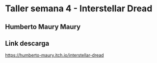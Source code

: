# Taller semana 4 - Interstellar Dread

## Humberto Maury Maury

## Link descarga
https://humberto-maury.itch.io/interstellar-dread